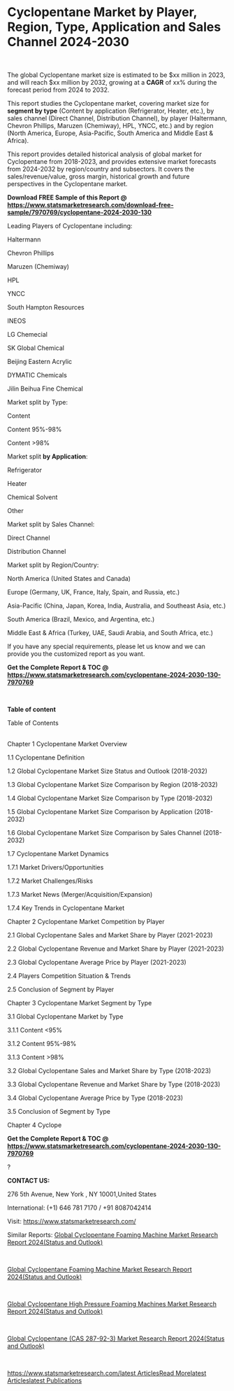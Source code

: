 <h1>Cyclopentane Market by Player, Region, Type, Application and Sales Channel 2024-2030</h1><br/><p>The global Cyclopentane market size is estimated to be $xx million in 2023, and will reach $xx million by 2032, growing at a <strong>CAGR</strong> of xx% during the forecast period from 2024 to 2032.</p>
 
 
 
 <p>This report studies the Cyclopentane market, covering market size for <strong>segment by type</strong> (Content by application (Refrigerator, Heater, etc.), by sales channel (Direct Channel, Distribution Channel), by player (Haltermann, Chevron Phillips, Maruzen (Chemiway), HPL, YNCC, etc.) and by region (North America, Europe, Asia-Pacific, South America and Middle East & Africa).</p>
 
 
 
 <p>This report provides detailed historical analysis of global market for Cyclopentane from 2018-2023, and provides extensive market forecasts from 2024-2032 by region/country and subsectors. It covers the sales/revenue/value, gross margin, historical growth and future perspectives in the Cyclopentane market.</p>
 
 
 
 <p><strong>Download FREE Sample of this Report @ <a href="https://www.statsmarketresearch.com/download-free-sample/7970769/cyclopentane-2024-2030-130">https://www.statsmarketresearch.com/download-free-sample/7970769/cyclopentane-2024-2030-130</a></strong></p>
 
 
 
 <p>Leading Players of Cyclopentane including:</p>
 
 
 
 <p>Haltermann</p>
 
 
 
 <p>Chevron Phillips</p>
 
 
 
 <p>Maruzen (Chemiway)</p>
 
 
 
 <p>HPL</p>
 
 
 
 <p>YNCC</p>
 
 
 
 <p>South Hampton Resources</p>
 
 
 
 <p>INEOS</p>
 
 
 
 <p>LG Chemecial</p>
 
 
 
 <p>SK Global Chemical</p>
 
 
 
 <p>Beijing Eastern Acrylic</p>
 
 
 
 <p>DYMATIC Chemicals</p>
 
 
 
 <p>Jilin Beihua Fine Chemical</p>
 
 
 
 <p>Market split by Type:</p>
 
 
 
 <p>Content</p>
 
 
 
 <p>Content 95%-98%</p>
 
 
 
 <p>Content >98%</p>
 
 
 
 <p>Market split <strong>by Application</strong>:</p>
 
 
 
 <p>Refrigerator</p>
 
 
 
 <p>Heater</p>
 
 
 
 <p>Chemical Solvent</p>
 
 
 
 <p>Other</p>
 
 
 
 <p>Market split by Sales Channel:</p>
 
 
 
 <p>Direct Channel</p>
 
 
 
 <p>Distribution Channel</p>
 
 
 
 <p>Market split by Region/Country:</p>
 
 
 
 <p>North America (United States and Canada)</p>
 
 
 
 <p>Europe (Germany, UK, France, Italy, Spain, and Russia, etc.)</p>
 
 
 
 <p>Asia-Pacific (China, Japan, Korea, India, Australia, and Southeast Asia, etc.)</p>
 
 
 
 <p>South America (Brazil, Mexico, and Argentina, etc.)</p>
 
 
 
 <p>Middle East & Africa (Turkey, UAE, Saudi Arabia, and South Africa, etc.)</p>
 
 
 
 <p>If you have any special requirements, please let us know and we can provide you the customized report as you want.</p>
 
 
 
 <div><b>Get the Complete Report & TOC @ <a href="https://www.statsmarketresearch.com/cyclopentane-2024-2030-130-7970769">https://www.statsmarketresearch.com/cyclopentane-2024-2030-130-7970769</a></b></div>
 
 
 
 <p><br />
 
 <b>Table of content</b></p>
 
 
 
 <p>Table of Contents<br />
 
 <br />
 
 Chapter 1 Cyclopentane Market Overview<br />
 
 1.1 Cyclopentane Definition<br />
 
 1.2 Global Cyclopentane Market Size Status and Outlook (2018-2032)<br />
 
 1.3 Global Cyclopentane Market Size Comparison by Region (2018-2032)<br />
 
 1.4 Global Cyclopentane Market Size Comparison by Type (2018-2032)<br />
 
 1.5 Global Cyclopentane Market Size Comparison by Application (2018-2032)<br />
 
 1.6 Global Cyclopentane Market Size Comparison by Sales Channel (2018-2032)<br />
 
 1.7 Cyclopentane Market Dynamics<br />
 
 1.7.1 Market Drivers/Opportunities<br />
 
 1.7.2 Market Challenges/Risks<br />
 
 1.7.3 Market News (Merger/Acquisition/Expansion)<br />
 
 1.7.4 Key Trends in Cyclopentane Market<br />
 
 Chapter 2 Cyclopentane Market Competition by Player<br />
 
 2.1 Global Cyclopentane Sales and Market Share by Player (2021-2023)<br />
 
 2.2 Global Cyclopentane Revenue and Market Share by Player (2021-2023)<br />
 
 2.3 Global Cyclopentane Average Price by Player (2021-2023)<br />
 
 2.4 Players Competition Situation & Trends<br />
 
 2.5 Conclusion of Segment by Player<br />
 
 Chapter 3 Cyclopentane Market Segment by Type<br />
 
 3.1 Global Cyclopentane Market by Type<br />
 
 3.1.1 Content <95%<br />
 
 3.1.2 Content 95%-98%<br />
 
 3.1.3 Content >98%<br />
 
 3.2 Global Cyclopentane Sales and Market Share by Type (2018-2023)<br />
 
 3.3 Global Cyclopentane Revenue and Market Share by Type (2018-2023)<br />
 
 3.4 Global Cyclopentane Average Price by Type (2018-2023)<br />
 
 3.5 Conclusion of Segment by Type<br />
 
 Chapter 4 Cyclope</p>
 
 
 
 <div><b>Get the Complete Report & TOC @ <a href="https://www.statsmarketresearch.com/cyclopentane-2024-2030-130-7970769">https://www.statsmarketresearch.com/cyclopentane-2024-2030-130-7970769</a></b></div>
 
 
 
 <p>? </p>
 
 
 
 <p><b>CONTACT US:</b><br />
 
 276 5th Avenue, New York , NY 10001,United States<br />
 
 International: (+1) 646 781 7170 / +91 8087042414<br />
 
 Visit: <a href="https://www.statsmarketresearch.com/">https://www.statsmarketresearch.com/</a><br />
 
 Similar Reports: <a href="https://www.statsmarketresearch.com/cyclopentane-2024-2030-130-7970769">Global Cyclopentane Foaming Machine Market Research Report 2024(Status and Outlook)</a><br />
 
 <br />
 
 <a href="https://www.statsmarketresearch.com/cyclopentane-2024-2030-130-7970769">Global Cyclopentane Foaming Machine Market Research Report 2024(Status and Outlook)</a><br />
 
 <br />
 
 <a href="https://www.statsmarketresearch.com/cyclopentane-2024-2030-130-7970769">Global Cyclopentane High Pressure Foaming Machines Market Research Report 2024(Status and Outlook)</a><br />
 
 <br />
 
 <a href="https://www.statsmarketresearch.com/cyclopentane-2024-2030-130-7970769">Global Cyclopentane (CAS 287-92-3) Market Research Report 2024(Status and Outlook)</a><br />
 
 <br />
 
 <a href="https://gyeongbokgung.com">https://www.statsmarketresearch.com/</a><a href="https://hallyeomaritime.com">latest Articles</a><a href="https://jingwansa.com">Read More</a><a href="https://nguoiviet.jp/">latest Articles</a><a href="https://www.intelmarketresearch.com/">latest Publications</a></p>
